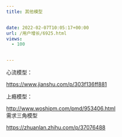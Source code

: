 ```yaml
---
title: 其他模型


date: 2022-02-07T10:05:17+00:00
url: /用户增长/6925.html
views:
  - 100


---
```

心流模型：

https://www.jianshu.com/p/303f136ff881

上瘾模型：

http://www.woshipm.com/pmd/953406.html  
需求三角模型

https://zhuanlan.zhihu.com/p/37076488